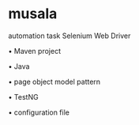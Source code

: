 # musala
automation task
Selenium Web Driver

• Maven project

• Java

• page object model pattern

• TestNG

• configuration file
